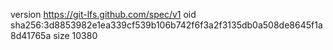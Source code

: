 version https://git-lfs.github.com/spec/v1
oid sha256:3d8853982e1ea339cf539b106b742f6f3a2f3135db0a508de8645f1a8d41765a
size 10380
